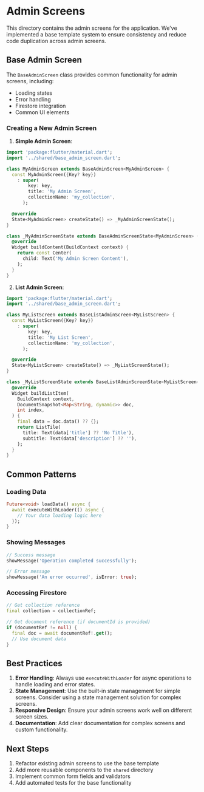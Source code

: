 # Admin Screens

This directory contains the admin screens for the application. We've implemented a base template system to ensure consistency and reduce code duplication across admin screens.

## Base Admin Screen

The `BaseAdminScreen` class provides common functionality for admin screens, including:
- Loading states
- Error handling
- Firestore integration
- Common UI elements

### Creating a New Admin Screen

1. **Simple Admin Screen**:

```dart
import 'package:flutter/material.dart';
import '../shared/base_admin_screen.dart';

class MyAdminScreen extends BaseAdminScreen<MyAdminScreen> {
  const MyAdminScreen({Key? key}) 
    : super(
        key: key,
        title: 'My Admin Screen',
        collectionName: 'my_collection',
      );

  @override
  State<MyAdminScreen> createState() => _MyAdminScreenState();
}

class _MyAdminScreenState extends BaseAdminScreenState<MyAdminScreen> {
  @override
  Widget buildContent(BuildContext context) {
    return const Center(
      child: Text('My Admin Screen Content'),
    );
  }
}
```

2. **List Admin Screen**:

```dart
import 'package:flutter/material.dart';
import '../shared/base_admin_screen.dart';

class MyListScreen extends BaseListAdminScreen<MyListScreen> {
  const MyListScreen({Key? key}) 
    : super(
        key: key,
        title: 'My List Screen',
        collectionName: 'my_collection',
      );

  @override
  State<MyListScreen> createState() => _MyListScreenState();
}

class _MyListScreenState extends BaseListAdminScreenState<MyListScreen> {
  @override
  Widget buildListItem(
    BuildContext context,
    DocumentSnapshot<Map<String, dynamic>> doc,
    int index,
  ) {
    final data = doc.data() ?? {};
    return ListTile(
      title: Text(data['title'] ?? 'No Title'),
      subtitle: Text(data['description'] ?? ''),
    );
  }
}
```

## Common Patterns

### Loading Data

```dart
Future<void> loadData() async {
  await executeWithLoader(() async {
    // Your data loading logic here
  });
}
```

### Showing Messages

```dart
// Success message
showMessage('Operation completed successfully');

// Error message
showMessage('An error occurred', isError: true);
```

### Accessing Firestore

```dart
// Get collection reference
final collection = collectionRef;

// Get document reference (if documentId is provided)
if (documentRef != null) {
  final doc = await documentRef!.get();
  // Use document data
}
```

## Best Practices

1. **Error Handling**: Always use `executeWithLoader` for async operations to handle loading and error states.
2. **State Management**: Use the built-in state management for simple screens. Consider using a state management solution for complex screens.
3. **Responsive Design**: Ensure your admin screens work well on different screen sizes.
4. **Documentation**: Add clear documentation for complex screens and custom functionality.

## Next Steps

1. Refactor existing admin screens to use the base template
2. Add more reusable components to the `shared` directory
3. Implement common form fields and validators
4. Add automated tests for the base functionality
